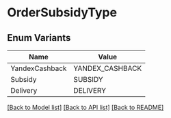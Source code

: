 # OrderSubsidyType

## Enum Variants

| Name | Value |
|---- | -----|
| YandexCashback | YANDEX_CASHBACK |
| Subsidy | SUBSIDY |
| Delivery | DELIVERY |


[[Back to Model list]](../README.md#documentation-for-models) [[Back to API list]](../README.md#documentation-for-api-endpoints) [[Back to README]](../README.md)


